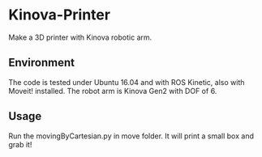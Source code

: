 # Kinova-Printer
Make a 3D printer with Kinova robotic arm.

## Environment

The code is tested under Ubuntu 16.04 and with ROS Kinetic, also with Moveit! installed. The robot arm is Kinova Gen2 with DOF of 6.

## Usage

Run the movingByCartesian.py in move folder. It will print a small box and grab it!

